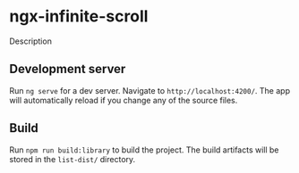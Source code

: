 # ngx-infinite-scroll

Description

## Development server

Run `ng serve` for a dev server. Navigate to `http://localhost:4200/`. The app will automatically reload if you change any of the source files.

## Build

Run `npm run build:library` to build the project. The build artifacts will be stored in the `list-dist/` directory.